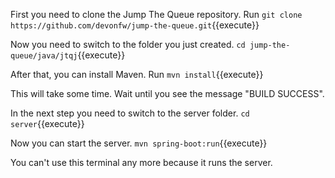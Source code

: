 First you need to clone the Jump The Queue repository.
Run `git clone https://github.com/devonfw/jump-the-queue.git`{{execute}}

Now you need to switch to the folder you just created.
`cd jump-the-queue/java/jtqj`{{execute}}

After that, you can install Maven.
Run `mvn install`{{execute}}

This will take some time. Wait until you see the message "BUILD SUCCESS".

In the next step you need to switch to the server folder.
`cd server`{{execute}}

Now you can start the server.
`mvn spring-boot:run`{{execute}}

You can't use this terminal any more because it runs the server.

